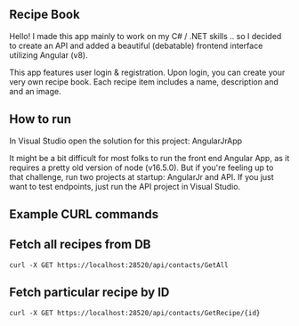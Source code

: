 ## Recipe Book

Hello! I made this app mainly to work on my C# / .NET skills .. so I decided to create an API and added a beautiful (debatable) frontend interface utilizing Angular (v8).

This app features user login & registration. Upon login, you can create your very own recipe book. Each recipe item includes a name, description and and an image.


## How to run

In Visual Studio open the solution for this project: AngularJrApp

It might be a bit difficult for most folks to run the front end Angular App, as it requires a pretty old version of node (v16.5.0). But if you're feeling up to that challenge, 
run two projects at startup:  AngularJr and API. If you just want to test endpoints, just run the API project in Visual Studio.


## Example CURL commands 

## Fetch all recipes from DB
`curl -X GET https://localhost:28520/api/contacts/GetAll`

## Fetch particular recipe by ID 
`curl -X GET https://localhost:28520/api/contacts/GetRecipe/{id}`


